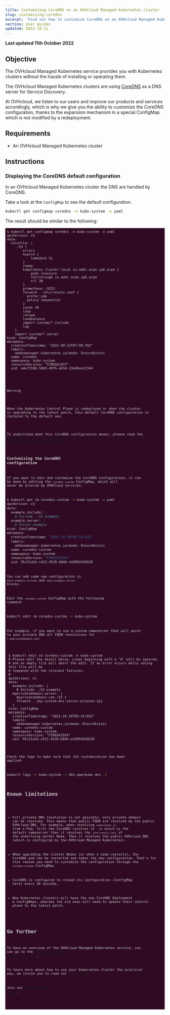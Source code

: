 ```yaml
---
title: Customizing CoreDNS on an OVHcloud Managed Kubernetes cluster
slug: customizing-coredns
excerpt: 'Find out how to customize CoreDNS on an OVHcloud Managed Kubernetes cluster'
section: User guides
updated: 2022-10-11
---
```


<style>
 pre {
     font-size: 14px;
 }
 pre.console {
   background-color: #300A24; 
   color: #ccc;
   font-family: monospace;
   padding: 5px;
   margin-bottom: 5px;
 }
 pre.console code {
   border: solid 0px transparent;
   font-family: monospace !important;
   font-size: 0.75em;
   color: #ccc;
 }
 .small {
     font-size: 0.75em;
 }
</style>

**Last updated 11th October 2022**

## Objective

The OVHcloud Managed Kubernetes service provides you with Kubernetes clusters without the hassle of installing or operating them.

The OVHcloud Managed Kubernetes clusters are using [CoreDNS](https://coredns.io/) as a DNS server for Service Discovery.

At OVHcloud, we listen to our users and improve our products and services accordingly, which is why we give you the ability to customize the CoreDNS configuration, thanks to the expansion mechanism in a special ConfigMap which is not modified by a redeployment.

## Requirements 

- An OVHcloud Managed Kubernetes cluster

## Instructions

### Displaying the CoreDNS default configuration

In an OVHcloud Managed Kubernetes cluster the DNS are handled by CoreDNS.

Take a look at the `ConfigMap` to see the default configuration.

```bash
kubectl get configmap coredns -n kube-system -o yaml
```

The result should be similar to the following:

<pre class="console"><code>$ kubectl get configmap coredns -n kube-system -o yaml
apiVersion: v1
data:
  Corefile: |
    .:53 {
        errors
        health {
            lameduck 5s
        }
        ready
        kubernetes cluster.local in-addr.arpa ip6.arpa {
            pods insecure
            fallthrough in-addr.arpa ip6.arpa
            ttl 30
        }
        prometheus :9153
        forward . /etc/resolv.conf {
          prefer_udp
          policy sequential
        }
        cache 30
        loop
        reload
        loadbalance
        import custom/*.include
        log
    }
    import custom/*.server
kind: ConfigMap
metadata:
  creationTimestamp: "2022-09-22T07:00:39Z"
  labels:
    addonmanager.kubernetes.io/mode: EnsureExists
  name: coredns
  namespace: kube-system
  resourceVersion: "5786561917"
  uid: a4e7310b-50b9-4976-a014-13e4bee12344
</code</pre>

> [!warning]
> When the Kubernetes Control Plane is redeployed or when the cluster is upgrading to the latest patch, this default CoreDNS configuration is restored to the default one. 

To understand what this CoreDNS configuration means, please read the [CoreDNS official documentation and CoreDNS plugins documentation](https://coredns.io/plugins/).

### Customizing the CoreDNS configuration

If you want to edit and customize the CoreDNS configuration, it can be done by editing the `coredns-custom` ConfigMap, which will never be altered by OVHCloud services:

```bash
$ kubectl get cm coredns-custom -n kube-system -o yaml
apiVersion: v1
data:
  example.include: |
    # Include .:53 example
  example.server: |
    # Server example
kind: ConfigMap
metadata:
  creationTimestamp: "2022-10-10T09:14:03Z"
  labels:
    addonmanager.kubernetes.io/mode: EnsureExists
  name: coredns-custom
  namespace: kube-system
  resourceVersion: "5786561924"
  uid: 95c51a5d-c413-4520-b84d-a16892626620
```

You can add some new configuration in `data.example.include` and `data.example.server` blocks.

Edit the `coredns-custom` ConfigMap with the following command:

```bash
kubectl edit cm coredns-custom -n kube-system  
```

For example, if you want to use a custom nameserver that will point to your private DNS all FQDN resolutions for `*.myprivatedomain.com`:

<pre class="console"><code>$ kubectl edit cm coredns-custom -n kube-system
# Please edit the object below. Lines beginning with a '#' will be ignored,
# and an empty file will abort the edit. If an error occurs while saving this file will be
# reopened with the relevant failures.
#
apiVersion: v1
data:
  example.include: |
    # Include .:53 example
  myprivatedomain.server: |
    myprivatedomain.com.:53 {
    forward . [my-custom-dns-server-private-ip]
  }
kind: ConfigMap
metadata:
  creationTimestamp: "2022-10-10T09:14:03Z"
  labels:
    addonmanager.kubernetes.io/mode: EnsureExists
  name: coredns-custom
  namespace: kube-system
  resourceVersion: "5786561924"
  uid: 95c51a5d-c413-4520-b84d-a16892626620
</code></pre>

Check the logs to make sure that the customization has been applied:

```bash
kubectl logs -n kube-system -l k8s-app=kube-dns -f
```

## Known limitations

* Full private DNS resolution is not possible, only private domain can be resolved. This means that public FQDN are resolved by the public OVHcloud DNS. For example, when resolving `kubernetes.io` from a Pod, first the CoreDNS resolves to `.:53` which is the default nameserver then it resolves the `/etc/resolv.conf` of the underlying worker Node. Then it resolves the public OVHcloud DNS (which is configured by the OVHcloud Managed Kubernetes).

* When upgrading the cluster Nodes (or when a node restarts), the CoreDNS pod can be restarted and takes the new configuration. That's for this reason you need to customize the configuration through the `coredns-custom` ConfigMap.

* CoreDNS is configured to reload its configuration (ConfigMap here) every 30 seconds.

* New Kubernetes clusters will have the new CoreDNS Deployment & ConfigMaps, whereas the old ones will need to update their control plane to the latest patch.


## Go further

To have an overview of the OVHcloud Managed Kubernetes service, you can go to the [OVHcloud Managed Kubernetes page](https://www.ovh.com/public-cloud/kubernetes/).

To learn more about how to use your Kubernetes cluster the practical way, we invite you to read our [tutorials](../).

Join our [community of users](https://community.ovh.com/en/).
